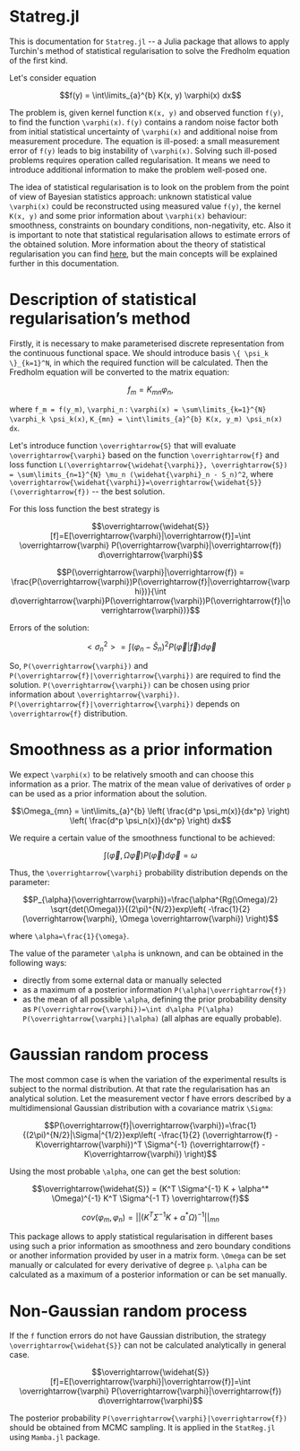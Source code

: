 # Statreg.jl

This is documentation for `Statreg.jl` -- a Julia package that allows to apply Turchin's method of statistical regularisation to solve the Fredholm equation of the first kind.


Let's consider equation

```math
f(y) = \int\limits_{a}^{b} K(x, y) \varphi(x) dx
```

 The problem is, given kernel function ``K(x, y)`` and observed function ``f(y)``, to find the function ``\varphi(x)``. ``f(y)`` contains a random noise factor both from initial statistical uncertainty of ``\varphi(x)`` and additional noise from measurement procedure.
The equation is ill-posed: a small measurement error of ``f(y)`` leads to big instability of ``\varphi(x)``. Solving such ill-posed problems requires operation called regularisation. It means we need to introduce additional information to make the problem well-posed one.

The idea of statistical regularisation is to look on the problem from the point of view of Bayesian statistics approach: unknown statistical value ``\varphi(x)`` could be reconstructed using measured value ``f(y)``, the kernel ``K(x, y)`` and some prior information about ``\varphi(x)`` behaviour: smoothness, constraints on boundary conditions, non-negativity, etc.
Also it is important to note that statistical regularisation allows to estimate errors of the obtained solution. More information about the theory of statistical regularisation you can find [here](https://www.epj-conferences.org/articles/epjconf/abs/2018/12/epjconf_ayss2018_07005/epjconf_ayss2018_07005.html), but the main concepts will be explained further in this documentation.

# Description of statistical regularisation’s method

Firstly, it is necessary to make parameterised discrete representation from the continuous functional space. We should introduce basis ``\{ \psi_k \}_{k=1}^N``, in which the required function will be calculated. Then the Fredholm equation will be сonverted to the matrix equation:

```math
f_m = K_{mn} \varphi_n,
```
where ``f_m = f(y_m)``,  ``\varphi_n`` :  ``\varphi(x) = \sum\limits_{k=1}^{N} \varphi_k \psi_k(x)``,  ``K_{mn} = \int\limits_{a}^{b} K(x, y_m) \psi_n(x) dx``.

Let's introduce function ``\overrightarrow{S}`` that will evaluate ``\overrightarrow{\varphi}`` based on the function ``\overrightarrow{f}`` and loss function ``L(\overrightarrow{\widehat{\varphi}}, \overrightarrow{S}) = \sum\limits_{n=1}^{N} \mu_n (\widehat{\varphi}_n - S_n)^2``, where ``\overrightarrow{\widehat{\varphi}}=\overrightarrow{\widehat{S}}(\overrightarrow{f})`` -- the best solution.

For this loss function the best strategy is

```math
\overrightarrow{\widehat{S}}[f]=E[\overrightarrow{\varphi}|\overrightarrow{f}]=\int \overrightarrow{\varphi} P(\overrightarrow{\varphi}|\overrightarrow{f}) d\overrightarrow{\varphi}
```
```math
P(\overrightarrow{\varphi}|\overrightarrow{f}) = \frac{P(\overrightarrow{\varphi})P(\overrightarrow{f}|\overrightarrow{\varphi})}{\int d\overrightarrow{\varphi}P(\overrightarrow{\varphi})P(\overrightarrow{f}|\overrightarrow{\varphi})}
```
Errors of the solution:

```math
< \sigma_n^2 > = \int (\varphi_n - \widehat{S}_n)^2 P(\overrightarrow{\varphi}|\overrightarrow{f})d\overrightarrow{\varphi}
```

So, ``P(\overrightarrow{\varphi})`` and ``P(\overrightarrow{f}|\overrightarrow{\varphi})`` are required to find the solution. ``P(\overrightarrow{\varphi})`` can be chosen using prior information about ``\overrightarrow{\varphi})``. ``P(\overrightarrow{f}|\overrightarrow{\varphi})`` depends on ``\overrightarrow{f}`` distribution.

# Smoothness as a prior information

We expect ``\varphi(x)`` to be relatively smooth and can choose this information as a prior.
The matrix of the mean value of derivatives of order ``p`` can be used as a prior information about the solution.
```math
\Omega_{mn} = \int\limits_{a}^{b} \left( \frac{d^p \psi_m(x)}{dx^p} \right) \left( \frac{d^p \psi_n(x)}{dx^p} \right) dx
```

We require a certain value of the smoothness functional to be achieved:

```math
\int (\overrightarrow{\varphi}, \Omega \overrightarrow{\varphi}) P(\overrightarrow{\varphi})d\overrightarrow{\varphi}=\omega
```

Thus, the ``\overrightarrow{\varphi}`` probability distribution depends on the parameter:

```math
P_{\alpha}(\overrightarrow{\varphi})=\frac{\alpha^{Rg(\Omega)/2} \sqrt{det(\Omega)}}{(2\pi)^{N/2}}exp\left( -\frac{1}{2} (\overrightarrow{\varphi}, \Omega \overrightarrow{\varphi}) \right)
```
where ``\alpha=\frac{1}{\omega}``.

The value of the parameter ``\alpha`` is unknown, and can be obtained in the following ways:
* directly from some external data or manually selected
* as a maximum of a posterior information ``P(\alpha|\overrightarrow{f})``
* as the mean of all possible ``\alpha``, defining the prior probability density as ``P(\overrightarrow{\varphi})=\int d\alpha P(\alpha) P(\overrightarrow{\varphi}|\alpha)`` (all alphas are equally probable).

# Gaussian random process
The most common case is when the variation of the experimental results is subject to the normal distribution. At that rate the regularisation has an analytical solution. Let the measurement vector f have errors described by a multidimensional Gaussian distribution with a covariance matrix ``\Sigma``:
```math
P(\overrightarrow{f}|\overrightarrow{\varphi})=\frac{1}{(2\pi)^{N/2}|\Sigma|^{1/2}}exp\left( -\frac{1}{2} (\overrightarrow{f} - K\overrightarrow{\varphi})^T \Sigma^{-1} (\overrightarrow{f} - K\overrightarrow{\varphi}) \right)
```
Using the most probable ``\alpha``, one can get the best solution:
```math
\overrightarrow{\widehat{S}} = (K^T \Sigma^{-1} K + \alpha^* \Omega)^{-1} K^T \Sigma^{-1 T} \overrightarrow{f}
```

```math
cov(\varphi_m, \varphi_n) = ||(K^T \Sigma^{-1} K + \alpha^* \Omega)^{-1}||_{mn}
```


This package allows to apply statistical regularisation in different bases using such a prior information as smoothness and zero boundary conditions or another information provided by user in a matrix form. ``\Omega`` can be set manually or calculated for every derivative  of degree ``p``. ``\alpha`` can be calculated as a maximum of a posterior information or can be set manually.


# Non-Gaussian random process
If the ``f`` function errors do not have Gaussian distribution, the strategy ``\overrightarrow{\widehat{S}}`` can not be calculated analytically in general case.
```math
\overrightarrow{\widehat{S}}[f]=E[\overrightarrow{\varphi}|\overrightarrow{f}]=\int \overrightarrow{\varphi} P(\overrightarrow{\varphi}|\overrightarrow{f}) d\overrightarrow{\varphi}
```
The posterior probability ``P(\overrightarrow{\varphi}|\overrightarrow{f})`` should be obtained from MCMC sampling. It is applied in the `StatReg.jl` using `Mamba.jl` package.
